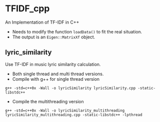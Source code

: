 # TFIDF_cpp
An Implementation of TF-IDF in C++

* Needs to modify the function `loadData()` to fit the real situation.
* The output is an `Eigen::MatrixXf` object.


## lyric_similarity
Use TF-IDF in music lyric similarity calculation.

* Both single thread and multi thread versions.
* Compile with g++ for single thread version
```
g++ -std=c++0x -Wall -o lyricSimilarity lyricSimilarity.cpp -static-libstdc++
```
* Compile the multithreading version
```
g++ -std=c++0x -Wall -o lyricSimilarity_multithreading lyricSimilarity_multithreading.cpp -static-libstdc++ -lpthread
```
